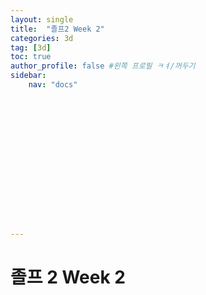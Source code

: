 ```yaml
---
layout: single
title:  "졸프2 Week 2"
categories: 3d
tag: [3d]
toc: true
author_profile: false #왼쪽 프로필 ㅋㅕ/꺼두기
sidebar:
    nav: "docs"
















---
```


# 졸프 2 Week 2

